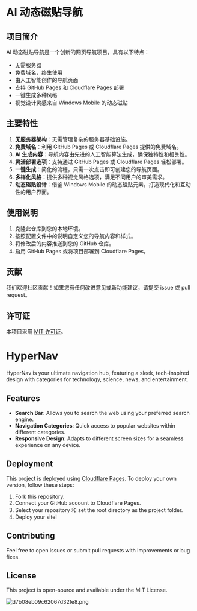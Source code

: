 # AI 动态磁贴导航

## 项目简介

AI 动态磁贴导航是一个创新的网页导航项目，具有以下特点：

- 无需服务器
- 免费域名，终生使用
- 由人工智能创作的导航页面
- 支持 GitHub Pages 和 Cloudflare Pages 部署
- 一键生成多种风格
- 视觉设计灵感来自 Windows Mobile 的动态磁贴

## 主要特性

1. **无服务器架构**：无需管理复杂的服务器基础设施。
2. **免费域名**：利用 GitHub Pages 或 Cloudflare Pages 提供的免费域名。
3. **AI 生成内容**：导航内容由先进的人工智能算法生成，确保独特性和相关性。
4. **灵活部署选项**：支持通过 GitHub Pages 或 Cloudflare Pages 轻松部署。
5. **一键生成**：简化的流程，只需一次点击即可创建您的导航页面。
6. **多样化风格**：提供多种视觉风格选项，满足不同用户的审美需求。
7. **动态磁贴设计**：借鉴 Windows Mobile 的动态磁贴元素，打造现代化和互动性的用户界面。

## 使用说明

1. 克隆此仓库到您的本地环境。
2. 按照配置文件中的说明自定义您的导航内容和样式。
3. 将修改后的内容推送到您的 GitHub 仓库。
4. 启用 GitHub Pages 或将项目部署到 Cloudflare Pages。

## 贡献

我们欢迎社区贡献！如果您有任何改进意见或新功能建议，请提交 issue 或 pull request。

## 许可证

本项目采用 [MIT 许可证](LICENSE)。



# HyperNav

HyperNav is your ultimate navigation hub, featuring a sleek, tech-inspired design with categories for technology, science, news, and entertainment.

## Features

- **Search Bar**: Allows you to search the web using your preferred search engine.
- **Navigation Categories**: Quick access to popular websites within different categories.
- **Responsive Design**: Adapts to different screen sizes for a seamless experience on any device.

## Deployment

This project is deployed using [Cloudflare Pages](https://pages.cloudflare.com/). To deploy your own version, follow these steps:

1. Fork this repository.
2. Connect your GitHub account to Cloudflare Pages.
3. Select your repository 和 set the root directory as the project folder.
4. Deploy your site!

## Contributing

Feel free to open issues or submit pull requests with improvements or bug fixes.

## License

This project is open-source and available under the MIT License.


![d7b08eb09c62067d32fe8.png](https://img.186404.xyz/file/d7b08eb09c62067d32fe8.png)


